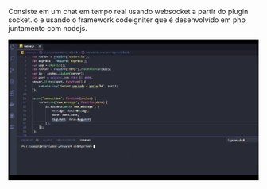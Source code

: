 Consiste em um chat em tempo real usando websocket a partir do plugin socket.io e usando o framework codeigniter que é desenvolvido em php juntamento com nodejs. 

![](screenshots/github.gif)
